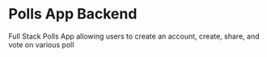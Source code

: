# Polls App Backend

Full Stack Polls App allowing users to create an account, create, share, and vote on various poll 
